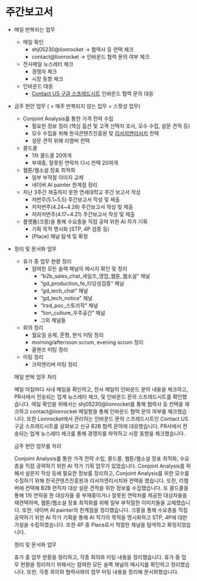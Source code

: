 # 주간보고서

- 매일  반복되는 업무
    - 메일 확인
        - shj05230@lionrocket → 협력사 등 컨택 체크
        - contact@lionrocket → 인바운드 협력 문의 여부 체크
    - 전사메일 뉴스레터 체크
        - 경쟁자 체크
        - 시장 동향 체크
    - 인바운드 대응
        - [Contact US 구글 스프레드시트](https://docs.google.com/spreadsheets/d/17YiOajlbh3GoihPnfKmVmHVxMtUOaRw03qzSZtW2E94/edit) 인바운드 협력 문의 대응
- 금주 현안 업무 ( = 매주 반복되지 않는 업무 = 스팟성 업무)
    - Conjoint Analysis를 통한 가격 전략 수립
        - 필요한 정보 정리 (핵심 옵션 및 고객 선택지 조사, 모수 수집, 설문 견적 등)
        - 모수 수집을 위해 한국콘텐츠진흥원 및 [리서치앤리서치](http://w3.randr.co.kr) 컨택
        - 설문 견적 위해 리멤버 컨택
    - 콜드콜
        - 1차 콜드콜 20여개
        - 부재중, 잘못된 연락처 다시 컨택 20여개
    - 웹툰/웹소설 장표 최적화
        - 일부 부적절 이미지 교체
        - 네이버 AI painter 한계점 정리
    - 지난 3주간 제출하지 못한 연세대학교 주간 보고서 작성
        - 저번주(5.1~5.5) 주간보고서 작성 및 제출
        - 저저번주(4.24~4.28) 주간보고서 작성 및 제출
        - 저저저번주(4.17~4.21) 주간보고서 작성 및 제출
    - 플랫폼(크몽)을 통해 수요층을 직접 공략 위한 AI 작가 기획
        - 기획 목적 명시화 (STP, 4P  검증 등)
        - [Place] 채널 탐색 및 확정
- 정리 및 문서화 업무
    - 휴가 중 업무 현황 정리
        - 참여한 모든 슬랙 채널의 메시지 확인 및 정리
            - “b2b_sales_chat_세일즈_영업_웹툰_웹소설” 채널
            - “gd_production_fe_타당성검증” 채널
            - “gd_tech_chat” 채널
            - “gd_tech_notice” 채널
            - “lrsd_poc_스토리작” 채널
            - “lion_culture_우주공간” 채널
            - 그외 채널들
    - 회의 정리
        - 월요일 승제, 준형, 현식 미팅 정리
        - morning/afternoon scrum, evening scrum 정리
        - 올핸즈 미팅 정리
    - 미팅 정리
        - 크릭앤리버 미팅 정리
        
    
    매일 반복 업무 처리
    
    메일 아침마다 사내 메일을 확인하고, 전사 메일의 인바운드 문의 내용을 체크하고, PR사에서 전송되는 업계 뉴스레터 체크, 및 인바운드 문의 스프레드시트를 확인했습니다. 메일 확인을 위해서는 shj05230@lionrocket를 통해 협력사 등 컨택을 체크하고 contact@lionrocket 메일함을 통해 인바운드 협력 문의 여부를 체크했습니다. 또한 Lionrocket에서 관리하는 인바운드 문의 스프레드시트인 Contact US 구글 스프레드시트를 살펴보고 신규 B2B 협력 문의에 대응했습니다. PR사에서 전송되는 업계 뉴스레터 체크를 통해 경쟁자를 파악하고 시장 동향을 체크했습니다.
    
    금주 현안 업무를 처리
    
    Conjoint Analysis를 통한 가격 전략 수립, 콜드콜, 웹툰/웹소설 장표 최적화, 수요층을 직접 공략하기 위한 AI 작가 기획 업무가 있었습니다. Conjoint Analysis를 위해서 설문지 작성 등에 필요한 정보를 정리하고, Conjoint Analysis를 위한 모수를 수집하기 위해 한국콘텐츠진흥원과 리서치앤리서치와 컨택을 했습니다. 또한, 리멤버에 컨택해 B2B 현직자 대상 설문 견적을 위한 정보를 수집했습니다. 또 콜드콜을 통해 1차 연락을 한 대상자들 중 부재중이거나 잘못된 연락처를 제공한 대상자들을 재컨택하며, 웹툰/웹소설 장표 최적화를 위해 일부 부적절한 이미지들을 교체했습니다. 또한, 네이버 AI painter의 한계점을 정리했습니다. 크몽을 통해 수요층을 직접 공략하기 위한 AI 작가 기획을 통해 AI 작가의 목적을 명시화하고 STP, 4P에 대한 가설을 수립하였습니다. 또한 4P 중 Place로서 적절한 채널을 탐색하고 확정지었습니다. 
    
    정리 및 문서화 업무
    
    휴가 중 업무 현황을 정리하고, 각종 회의와 미팅 내용을 정리했습니다. 휴가 중 업무 현황을 정리하기 위해서는 참여한 모든 슬랙 채널의 메시지를 확인하고 정리했습니다. 또한, 각종 회의와 협력사와의 업무 미팅 내용을 정리해 문서화했습니다.